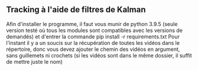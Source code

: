 ## Tracking à l'aide de filtres de Kalman

Afin d'installer le programme, il faut vous munir de python 3.9.5 (seule version testé où tous les modules sont compatibles avec les versions de demandés) et d'entrer la commande pip install -r requirements.txt
Pour l'instant il y a un soucis sur la récupération de toutes les vidéos dans le répertoire, donc vous devez ajouter le chemin des vidéos en argument, sans guillemets ni crochets (si les vidéos sont dans le même dossier, il suffit de mettre juste le nom)
